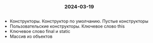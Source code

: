 <h3 style="text-align: center; padding-bottom: 14px">2024-03-19</h3>

* Конструкторы. Конструктор по умолчанию. Пустые конструкторы 
* Пользовательские конструкторы. Ключевое слово this
* Ключевое слово final и static
* Массив из объектов
